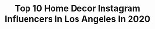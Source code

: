 ---
title: Top 10 Home Decor Instagram Influencers In Los Angeles In 2020
description: >-
  Find top home decor Instagram influencers in Los Angeles in 2020. Most popular hashtags: #homedecor #losangeles #quarantinelife #mothersday.
platform: Instagram
profiles:
  - username: "clevver"
    fullname: >-
      Clevver
    location: "United States"
    followers: 234484
    engagement: 107
    commentsToLikes: 0.008105
    id: ck5ccft5sha0y0i118g55kgfp
    verified: true
    hashtags: "#martineztwins, #mensstyle, #redcarpet, #psistillloveyou"
  - username: "themaryfitzgerald"
    fullname: >-
      Mary Fitzgerald
    location: "United States"
    followers: 127842
    engagement: 414
    commentsToLikes: 0.038140
    id: ck0w5knto43xn0i19rp1fcmzv
    verified: true
    hashtags: "#photooftheday, #inescrow, #realityshow, #quarantine"
  - username: "dilekstudzinski"
    fullname: >-
      Dilek Oluklu Studzinski
    location: "United States"
    followers: 37355
    engagement: 309
    commentsToLikes: 0.037819
    id: ck15t35qog44s0i19hp31whxy
    verified: false
    hashtags: "#monday, #zarapants, #simplepleasures, #cosmeticlovers"
  - username: "aliciabrujita"
    fullname: >-
      𝖆𝖑𝖎𝖈𝖎𝖑𝖎𝖙𝖍 𖤐
    location: "United States"
    followers: 14673
    engagement: 672
    commentsToLikes: 0.017939
    id: ck0txgxgbj32u0i19fytsqdmy
    verified: false
    hashtags: "#illustrationart, #witchyvibes, #witchcraft, #toonme"
  - username: "sergibarnet"
    fullname: >-
      Sergi Barnet
    location: "United States"
    followers: 7505
    engagement: 753
    commentsToLikes: 0.033961
    id: ck5q1gf7pauv60i11pp09qysm
    verified: false
    hashtags: "#architecture, #santjordi2020, #odio, #manteles"
  - username: "ccmasonrlly"
    fullname: >-
      CC Mason
    location: "United States"
    followers: 248148
    engagement: 114
    commentsToLikes: 0.051783
    id: ck6tt4et78jdt0j71oai9eks9
    verified: true
    hashtags: "#hairgoals, #lookinggood, #colorchange, #delias"
  - username: "thatrestlessredhead"
    fullname: >-
      Rachel 💋
    location: "United States"
    followers: 20283
    engagement: 464
    commentsToLikes: 0.024687
    id: ck0w3vtc6vjgv0i19i94uxuba
    verified: false
    hashtags: "#amelie, #perelachaise, #hallowedquiets, #harrypotterfan"
  - username: "deluxeversionmagazine"
    fullname: >-
      Deluxe Version Magazine®️
    location: "United States"
    followers: 52325
    engagement: 202
    commentsToLikes: 0.002144
    id: ck0vv554onlcy0i197dl8g0bf
    verified: false
    hashtags: "#cosmeticsurgery, #summerready, #breastaugmentation, #happybirthday"
  - username: "devynhoward"
    fullname: >-
      Devyn Howard
    location: "United States"
    followers: 19770
    engagement: 1141
    commentsToLikes: 0.066723
    id: ck9wdmqi0gdro0j784bibmwr8
    verified: false
    hashtags: "#quarantinelife, #collagenpowder, #amazinggrass, #dreamkitchen"
  - username: "missenocha"
    fullname: >-
      Miss Enocha
    location: "United States"
    followers: 117103
    engagement: 189
    commentsToLikes: 0.041626
    id: ck5bygm5jp3y80i113ks4pgxi
    verified: false
    hashtags: "#lipstickaddict, #happyplace, #babyshower, #maternityshoot"
---